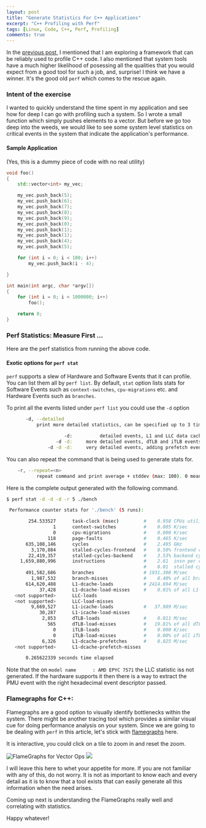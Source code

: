 ```yaml
---
layout: post
title: "Generate Statistics For C++ Applications"
excerpt: "C++ Profiling with Perf"
tags: [Linux, Code, C++, Perf, Profiling]
comments: true
---
```

In the [previous post](http://www.mycpu.org/c++-tuning-tools-explore/), I
mentioned that I am exploring a framework that can be reliably used to profile
C++ code. I also mentioned that system tools have a much higher likelihood of
posessing all the qualities that you would expect from a good tool for such a
job, and, surprise! I think we have a winner. It's the good old ``perf`` which
comes to the rescue again.

### Intent of the exercise
I wanted to quickly understand the time spent in my application and see how for
deep I can go with profiling such a system. So I wrote a small function which
simply pushes elements to a vector. But before we go too deep into the weeds, we
would like to see some system level statistics on critical events in the system
that indicate the application's performance.

#### Sample Application
(Yes, this is a dummy piece of code with no real utility)

```cpp
void foo()
{
    std::vector<int> my_vec;

    my_vec.push_back(5);
    my_vec.push_back(6);
    my_vec.push_back(7);
    my_vec.push_back(8);
    my_vec.push_back(9);
    my_vec.push_back(0);
    my_vec.push_back(1);
    my_vec.push_back(1);
    my_vec.push_back(4);
    my_vec.push_back(5);

    for (int i = 0; i < 100; i++)
        my_vec.push_back(i - 4);

}

int main(int argc, char *argv[])
{
    for (int i = 0; i < 1000000; i++)
        foo();

    return 0;
}

```

### Perf Statistics: Measure First ...
Here are the perf statistics from running the above code.

#### Exotic options for ``perf stat``
``perf`` supports a slew of Hardware and Software Events that it can
profile. You can list them all by ``perf list``. By default, ``stat`` option
lists stats for Software Events such as ``context-switches``, ``cpu-migrations``
etc. and Hardware Events such as ``branches``.

To print all the events listed under ``perf list`` you could use the ``-d`` option
```bash
       -d, --detailed
           print more detailed statistics, can be specified up to 3 times

                     -d:          detailed events, L1 and LLC data cache
                  -d -d:     more detailed events, dTLB and iTLB events
               -d -d -d:     very detailed events, adding prefetch events
```

You can also repeat the command that is being used to generate stats for.
```bash
	-r, --repeat=<n>
           repeat command and print average + stddev (max: 100). 0 means forever.

```

Here is the complete output generated with the following command.
```bash
$ perf stat -d -d -d -r 5 ./bench

 Performance counter stats for './bench' (5 runs):

        254.533527      task-clock (msec)         #    0.958 CPUs utilized            ( +-  0.87% )
                 1      context-switches          #    0.005 K/sec                    ( +- 16.67% )
                 0      cpu-migrations            #    0.000 K/sec                  
               118      page-faults               #    0.465 K/sec                    ( +-  0.43% )
       635,108,146      cycles                    #    2.495 GHz                      ( +-  5.06% )  (40.76%)
         3,170,884      stalled-cycles-frontend   #    0.50% frontend cycles idle     ( +- 16.73% )  (42.14%)
        22,419,357      stalled-cycles-backend    #    3.53% backend cycles idle      ( +- 14.04% )  (43.64%)
     1,659,880,996      instructions              #    2.61  insn per cycle         
                                                  #    0.01  stalled cycles per insn  ( +-  4.03% )  (44.76%)
       491,582,686      branches                  # 1931.308 M/sec                    ( +-  3.95% )  (45.35%)
         1,987,532      branch-misses             #    0.40% of all branches          ( +- 13.18% )  (45.71%)
       614,620,488      L1-dcache-loads           # 2414.694 M/sec                    ( +-  4.77% )  (41.14%)
            37,428      L1-dcache-load-misses     #    0.01% of all L1-dcache hits    ( +-  4.48% )  (39.76%)
   <not supported>      LLC-loads                                                   
   <not supported>      LLC-load-misses                                             
         9,669,527      L1-icache-loads           #   37.989 M/sec                    ( +- 58.22% )  (38.26%)
            30,287      L1-icache-load-misses                                         ( +-  5.43% )  (37.13%)
             2,853      dTLB-loads                #    0.011 M/sec                    ( +-  4.12% )  (36.54%)
               565      dTLB-load-misses          #   19.81% of all dTLB cache hits   ( +-  5.73% )  (36.18%)
                 0      iTLB-loads                #    0.000 K/sec                    (36.20%)
                 0      iTLB-load-misses          #    0.00% of all iTLB cache hits   (36.21%)
             6,326      L1-dcache-prefetches      #    0.025 M/sec                    ( +-  4.60% )  (36.20%)
   <not supported>      L1-dcache-prefetch-misses                                   

       0.265622339 seconds time elapsed                                          ( +-  3.40% )


```
Note that the on 
```model name      : AMD EPYC 7571```
the LLC statistic iss not generated. If the hardware supports it then there is a
way to extract the PMU event with the right hexadecimal event descriptor
passed.

### Flamegraphs for C++:
Flamegraphs are a good option to visually identify bottlenecks within the
system. There might be another tracing tool which provides a similar visual cue
for doing performance analysis on your system. Since we are going to be dealing
with ``perf`` in this article, let's stick with
[flamegraphs](http://www.brendangregg.com/flamegraphs.html) here.

It is interactive, you could click on a tile to zoom in and reset the zoom.

![FlameGraphs for Vector Ops](/images/vec_fg.svg)
<img src="/images/vec_fg.svg">

I will leave this here to whet your appetite for more. If you are not familiar
with any of this, do not worry. It is not as important to know each and every
detail as it is to know that a tool exists that can easily generate all this
information when the need arises.

Coming up next is understanding the FlameGraphs really well and correlating with
statistics.

Happy whatever!
